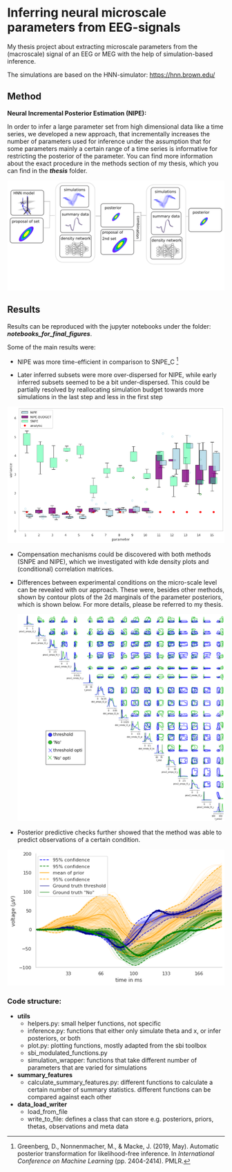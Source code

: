 # Inferring neural microscale parameters from EEG-signals

My thesis project about extracting microscale parameters from the (macroscale) signal of an EEG or MEG with the help of simulation-based inference.

The simulations are based on the HNN-simulator: https://hnn.brown.edu/

## Method

**Neural Incremental Posterior Estimation (NIPE):**

In order to infer a large parameter set from high dimensional data like a time series, we developed a new approach, that incrementally increases the number of parameters used for inference under the assumption that for some parameters mainly a certain range of a time series is informative for restricting the posterior of the parameter. You can find more information about the exact procedure in the methods section of my thesis, which you can find in the ***thesis*** folder.



![](final_figures/scheme_nipe.png)

## Results

Results can be reproduced with the jupyter notebooks under the folder: ***notebooks_for_final_figures***.



Some of the main results were:

- NIPE was more time-efficient in comparison to SNPE_C [^1]

- Later inferred subsets were more over-dispersed for NIPE, while early inferred subsets seemed to be a bit under-dispersed. This could be partially resolved by reallocating simulation budget towards more simulations in the last step and less in the first step

![](final_figures/toy_example_maf_03_05_ratio_notebook.png)

- Compensation mechanisms could be discovered with both methods (SNPE and NIPE), which we investigated with kde density plots and (conditional) correlation matrices. 

- Differences between experimental conditions on the micro-scale level can be revealed with our approach. These were, besides other methods, shown by contour plots of the 2d marginals of the parameter posteriors, which is shown below. For more details, please be referred to my thesis. 

  ![](final_figures/contour_plots_threshold_versus_no_green_blue4.png)

- Posterior predictive checks further showed that the method was able to predict observations of a certain condition.

![](final_figures/ppc_threshold_versus_No_nipe.png)

### Code structure:

- **utils**
  - helpers.py: small helper functions, not specific
  - inference.py: functions that either only simulate theta and x, or infer posteriors, or both
  - plot.py: plotting functions, mostly adapted from the sbi toolbox
  - sbi_modulated_functions.py
  - simulation_wrapper: functions that take different number of parameters that are varied for simulations
- **summary_features**
  - calculate_summary_features.py: different functions to calculate a certain number of summary statistics. different functions can be compared against each other
- **data_load_writer**
  - load_from_file
  - write_to_file: defines a class that can store e.g. posteriors, priors, thetas, observations and meta data





[^1]: Greenberg, D., Nonnenmacher, M., & Macke, J. (2019, May). Automatic  posterior transformation for likelihood-free inference. In *International Conference on Machine Learning* (pp. 2404-2414). PMLR.


